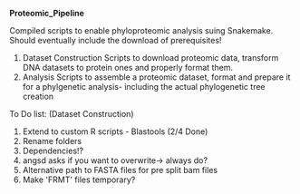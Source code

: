 **Proteomic_Pipeline**

Compiled scripts to enable phyloproteomic analysis suing Snakemake. Should eventually include the download of prerequisites!
1) Dataset Construction 
   Scripts to download proteomic data, transform DNA datasets to protein ones and properly format them.
2) Analysis
   Scripts to assemble a proteomic dataset, format and prepare it for a phylgenetic analysis- including the actual phylogenetic tree creation
   
   
   
To Do list: (Dataset Construction)
   1) Extend to custom R scripts - Blastools (2/4 Done)
   2) Rename folders
   3) Dependencies!?
   4) angsd asks if you want to overwrite-> always do?
   5) Alternative path to FASTA files for pre split bam files
   6) Make 'FRMT' files temporary? 
